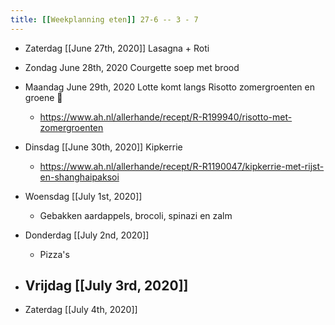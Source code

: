 ```yaml
---
title: [[Weekplanning eten]] 27-6 -- 3 - 7
---
```


- Zaterdag [[June 27th, 2020]] Lasagna + Roti

- Zondag  June 28th, 2020 Courgette soep met brood

- Maandag June 29th, 2020 Lotte komt langs Risotto zomergroenten en groene 🥗
	 - https://www.ah.nl/allerhande/recept/R-R199940/risotto-met-zomergroenten

- Dinsdag [[June 30th, 2020]]  Kipkerrie
	 - https://www.ah.nl/allerhande/recept/R-R1190047/kipkerrie-met-rijst-en-shanghaipaksoi

- Woensdag [[July 1st, 2020]]
	 - Gebakken aardappels, brocoli, spinazi en zalm

- Donderdag [[July 2nd, 2020]]
	 - Pizza's 

- Vrijdag [[July 3rd, 2020]]
	 - 

- Zaterdag [[July 4th, 2020]]
